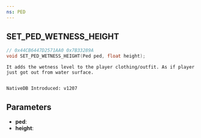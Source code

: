 ```yaml
---
ns: PED
---
```

## SET_PED_WETNESS_HEIGHT

```c
// 0x44CB6447D2571AA0 0x7B33289A
void SET_PED_WETNESS_HEIGHT(Ped ped, float height);
```

```
It adds the wetness level to the player clothing/outfit. As if player just got out from water surface.


NativeDB Introduced: v1207
```

## Parameters
* **ped**:
* **height**:
